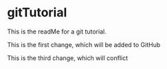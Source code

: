 # gitTutorial
This is the readMe for a git tutorial.

This is the first change, which will be added to GitHub

This is the third change, which will conflict